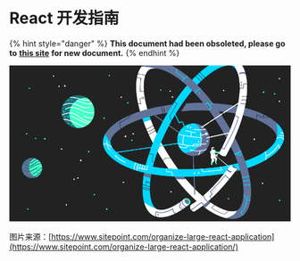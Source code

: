 # React 开发指南

{% hint style="danger" %}
**This document had been obsoleted, please go to** [**this site**](https://thinkbucket.cn/docs/react/1.basic/jsx) **for new document.**
{% endhint %}

![](.gitbook/assets/cover.png)

图片来源：[https://www.sitepoint.com/organize-large-react-application](https://www.sitepoint.com/organize-large-react-application/)

